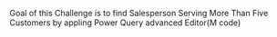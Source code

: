 Goal of this Challenge is to find Salesperson Serving More Than Five Customers by appling Power Query  advanced Editor(M code)
